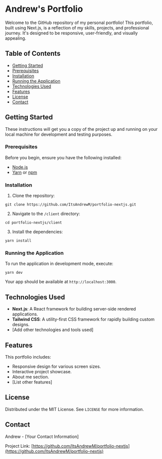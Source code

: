 # Andrew's Portfolio

Welcome to the GitHub repository of my personal portfolio! This portfolio, built using Next.js, is a reflection of my skills, projects, and professional journey. It's designed to be responsive, user-friendly, and visually appealing.

## Table of Contents
- [Getting Started](#getting-started)
- [Prerequisites](#prerequisites)
- [Installation](#installation)
- [Running the Application](#running-the-application)
- [Technologies Used](#technologies-used)
- [Features](#features)
- [License](#license)
- [Contact](#contact)

## Getting Started

These instructions will get you a copy of the project up and running on your local machine for development and testing purposes.

### Prerequisites

Before you begin, ensure you have the following installed:
- [Node.js](https://nodejs.org/)
- [Yarn](https://yarnpkg.com/) or [npm](https://www.npmjs.com/)

### Installation

1. Clone the repository:
```
git clone https://github.com/ItsAndrewM/portfolio-nextjs.git
```
2.  Navigate to the `/client` directory:
```
cd portfolio-nextjs/client
```
3. Install the dependencies:
```
yarn install
```
### Running the Application

To run the application in development mode, execute:
   ```
   yarn dev
   ```
Your app should be available at `http://localhost:3000`.

## Technologies Used

- **Next.js**: A React framework for building server-side rendered applications.
- **Tailwind CSS**: A utility-first CSS framework for rapidly building custom designs.
- [Add other technologies and tools used]

## Features

This portfolio includes:
- Responsive design for various screen sizes.
- Interactive project showcase.
- About me section.
- [List other features]

## License

Distributed under the MIT License. See `LICENSE` for more information.

## Contact

Andrew - [Your Contact Information]

Project Link: [https://github.com/ItsAndrewM/portfolio-nextjs](https://github.com/ItsAndrewM/portfolio-nextjs)
